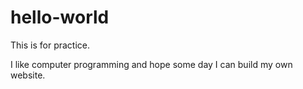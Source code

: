 # hello-world

This is for practice.

I like computer programming and hope some day I can build my own website.
